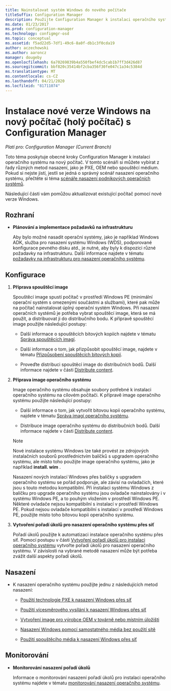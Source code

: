 ```yaml
---
title: Nainstalovat systém Windows do nového počítače
titleSuffix: Configuration Manager
description: Použijte Configuration Manager k instalaci operačního systému na nový počítač (holý počítač) pomocí technologie PXE, OEM nebo samostatného média.
ms.date: 01/23/2017
ms.prod: configuration-manager
ms.technology: configmgr-osd
ms.topic: conceptual
ms.assetid: f5ad22d5-7df1-49c6-8a0f-db1c3f0cda19
author: aczechowski
ms.author: aaroncz
manager: dougeby
ms.openlocfilehash: 6a70269839b4a550fbef4dc5cab1b7ff3d426d87
ms.sourcegitcommit: bbf820c35414bf2cba356f30fe047c1a34c5384d
ms.translationtype: MT
ms.contentlocale: cs-CZ
ms.lasthandoff: 04/21/2020
ms.locfileid: "81711074"
---
```

# <a name="install-a-new-version-of-windows-on-a-new-computer-bare-metal-with-configuration-manager"></a>Instalace nové verze Windows na nový počítač (holý počítač) s Configuration Manager

*Platí pro: Configuration Manager (Current Branch)*

Toto téma poskytuje obecné kroky Configuration Manager k instalaci operačního systému na nový počítač. V tomto scénáři si můžete vybírat z řady různých metod nasazení, jako je PXE, OEM nebo spouštěcí médium. Pokud si nejste jistí, jestli se jedná o správný scénář nasazení operačního systému, přečtěte si téma [scénáře nasazení podnikových operačních systémů](scenarios-to-deploy-enterprise-operating-systems.md).  

Následující části vám pomůžou aktualizovat existující počítač pomocí nové verze Windows.  

##  <a name="plan"></a><a name="BKMK_Plan"></a>Rozhraní  

-   **Plánování a implementace požadavků na infrastrukturu**  

     Aby bylo možné nasadit operační systémy, jako je například Windows ADK, služba pro nasazení systému Windows (WDS), podporované konfigurace pevného disku atd., je nutné, aby byly k dispozici různé požadavky na infrastrukturu. Další informace najdete v tématu [požadavky na infrastrukturu pro nasazení operačního systému](../plan-design/infrastructure-requirements-for-operating-system-deployment.md).

##  <a name="configure"></a><a name="BKMK_Configure"></a>Konfigurace  

1.  **Příprava spouštěcí image**  

     Spouštěcí image spustí počítač v prostředí Windows PE (minimální operační systém s omezenými součástmi a službami), které pak může na počítač nainstalovat úplný operační systém Windows.   Při nasazení operačních systémů je potřeba vybrat spouštěcí image, která se má použít, a distribuovat ji do distribučního bodu. K přípravě spouštěcí image použijte následující postupy:  

    -   Další informace o spouštěcích bitových kopiích najdete v tématu [Správa spouštěcích imagí](../get-started/manage-boot-images.md).  

    -   Další informace o tom, jak přizpůsobit spouštěcí image, najdete v tématu [Přizpůsobení spouštěcích bitových kopií](../get-started/customize-boot-images.md).  

    -   Proveďte distribuci spouštěcí image do distribučních bodů. Další informace najdete v části [Distribute content](../../core/servers/deploy/configure/deploy-and-manage-content.md#bkmk_distribute).  

2.  **Příprava image operačního systému**  

     Image operačního systému obsahuje soubory potřebné k instalaci operačního systému na cílovém počítači. K přípravě image operačního systému použijte následující postupy:  

    -   Další informace o tom, jak vytvořit bitovou kopii operačního systému, najdete v tématu [Správa imagí operačního systému](../get-started/manage-operating-system-images.md).

    -   Distribuce image operačního systému do distribučních bodů. Další informace najdete v části [Distribute content](../../core/servers/deploy/configure/deploy-and-manage-content.md#bkmk_distribute).  

    > [!NOTE]
    > Nové instalace systému Windows lze také provést ze zdrojových instalačních souborů prostřednictvím balíčků s upgradem operačního systému, ale místo toho použijte image operačního systému, jako je například **install. wim** .
    >
    > Nasazení nových instalací Windows přes balíčky s upgradem operačního systému se pořád podporuje, ale závisí na ovladačích, které jsou s touto metodou kompatibilní. Při instalaci systému Windows z balíčku pro upgrade operačního systému jsou ovladače nainstalovány i v systému Windows PE, a to pouhým vložením v prostředí Windows PE. Některé ovladače nejsou kompatibilní s instalací v prostředí Windows PE. Pokud nejsou ovladače kompatibilní s instalací v prostředí Windows PE, použijte místo toho bitovou kopii operačního systému.  

3.  **Vytvoření pořadí úkolů pro nasazení operačního systému přes síť**  

     Pořadí úkolů použijte k automatizaci instalace operačního systému přes síť. Pomocí postupu v části [Vytvoření pořadí úkolů pro instalaci operačního systému](create-a-task-sequence-to-install-an-operating-system.md) vytvořte pořadí úkolů pro nasazení operačního systému. V závislosti na vybrané metodě nasazení může být potřeba zvážit další aspekty pořadí úkolů.  

##  <a name="deploy"></a><a name="BKMK_Deploy"></a>Nasazení  

-   K nasazení operačního systému použijte jednu z následujících metod nasazení:  

    -   [Použití technologie PXE k nasazení Windows přes síť](use-pxe-to-deploy-windows-over-the-network.md)  

    -   [Použití vícesměrového vysílání k nasazení Windows přes síť](use-multicast-to-deploy-windows-over-the-network.md)  

    -   [Vytvoření image pro výrobce OEM v továrně nebo místním úložišti](create-an-image-for-an-oem-in-factory-or-a-local-depot.md)  

    -   [Nasazení Windows pomocí samostatného média bez použití sítě](use-stand-alone-media-to-deploy-windows-without-using-the-network.md)  

    -   [Použití spouštěcího média k nasazení Windows přes síť](use-bootable-media-to-deploy-windows-over-the-network.md)  

## <a name="monitor"></a>Monitorování  

-   **Monitorování nasazení pořadí úkolů**  

     Informace o monitorování nasazení pořadí úkolů pro instalaci operačního systému najdete v tématu [monitorování nasazení operačního systému](monitor-operating-system-deployments.md).  
